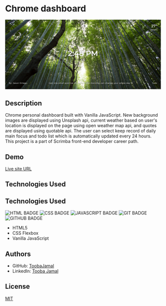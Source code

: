 # Chrome dashboard
![](images/chrome-dashboard.png)

## Description
Chrome personal dashboard built with Vanilla JavaScript. New background images are displayed using Unsplash api, current weather based on user's location is displayed on the page using open weather map api, and quotes are displayed using quotable api. The user can select keep record of daily main focus and todo list which is automatically updated every 24 hours. This project is a part of Scrimba front-end developer career path.

## Demo
[Live site URL](https://personalchromedashboard.netlify.app/)

## Technologies Used
## Technologies Used
![HTML BADGE](https://img.shields.io/badge/HTML-239120?style=for-the-badge&logo=html5&logoColor=white)
![CSS BADGE](https://img.shields.io/badge/CSS-239120?&style=for-the-badge&logo=css3&logoColor=white)
![JAVASCRIPT BADGE](https://img.shields.io/badge/JavaScript-323330?style=for-the-badge&logo=javascript&logoColor=F7DF1E)
![GIT BADGE](https://img.shields.io/badge/GIT-E44C30?style=for-the-badge&logo=git&logoColor=white)
![GITHUB BADGE](https://img.shields.io/badge/GitHub-100000?style=for-the-badge&logo=github&logoColor=white)

* HTML5
* CSS Flexbox
* Vanilla JavaScript

## Authors
- GitHub: [ToobaJamal](https://github.com/ToobaJamal)
- LinkedIn: [Tooba Jamal](https://www.linkedin.com/in/tooba-jamal/)

## License
[MIT](https://choosealicense.com/licenses/mit/)
